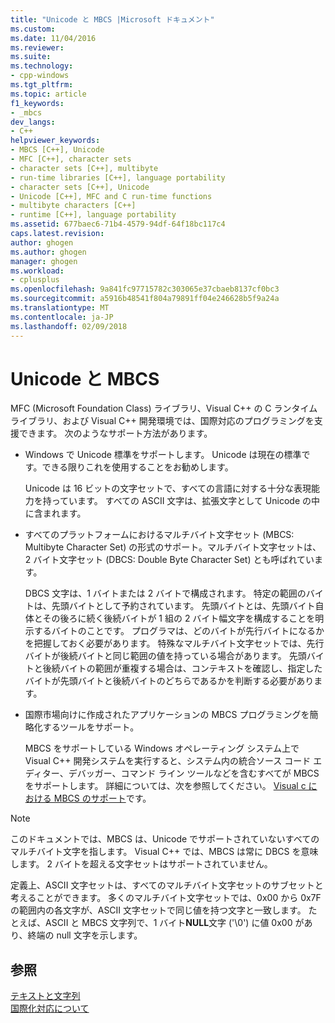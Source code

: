 ```yaml
---
title: "Unicode と MBCS |Microsoft ドキュメント"
ms.custom: 
ms.date: 11/04/2016
ms.reviewer: 
ms.suite: 
ms.technology:
- cpp-windows
ms.tgt_pltfrm: 
ms.topic: article
f1_keywords:
- _mbcs
dev_langs:
- C++
helpviewer_keywords:
- MBCS [C++], Unicode
- MFC [C++], character sets
- character sets [C++], multibyte
- run-time libraries [C++], language portability
- character sets [C++], Unicode
- Unicode [C++], MFC and C run-time functions
- multibyte characters [C++]
- runtime [C++], language portability
ms.assetid: 677baec6-71b4-4579-94df-64f18bc117c4
caps.latest.revision: 
author: ghogen
ms.author: ghogen
manager: ghogen
ms.workload:
- cplusplus
ms.openlocfilehash: 9a841fc97715782c303065e37cbaeb8137cf0bc3
ms.sourcegitcommit: a5916b48541f804a79891ff04e246628b5f9a24a
ms.translationtype: MT
ms.contentlocale: ja-JP
ms.lasthandoff: 02/09/2018
---
```

# <a name="unicode-and-mbcs"></a>Unicode と MBCS
MFC (Microsoft Foundation Class) ライブラリ、Visual C++ の C ランタイム ライブラリ、および Visual C++ 開発環境では、国際対応のプログラミングを支援できます。 次のようなサポート方法があります。  
  
-   Windows で Unicode 標準をサポートします。 Unicode は現在の標準です。できる限りこれを使用することをお勧めします。  
  
     Unicode は 16 ビットの文字セットで、すべての言語に対する十分な表現能力を持っています。 すべての ASCII 文字は、拡張文字として Unicode の中に含まれます。  
  
-   すべてのプラットフォームにおけるマルチバイト文字セット (MBCS: Multibyte Character Set) の形式のサポート。マルチバイト文字セットは、2 バイト文字セット (DBCS: Double Byte Character Set) とも呼ばれています。  
  
     DBCS 文字は、1 バイトまたは 2 バイトで構成されます。 特定の範囲のバイトは、先頭バイトとして予約されています。 先頭バイトとは、先頭バイト自体とその後ろに続く後続バイトが 1 組の 2 バイト幅文字を構成することを明示するバイトのことです。 プログラマは、どのバイトが先行バイトになるかを把握しておく必要があります。 特殊なマルチバイト文字セットでは、先行バイトが後続バイトと同じ範囲の値を持っている場合があります。 先頭バイトと後続バイトの範囲が重複する場合は、コンテキストを確認し、指定したバイトが先頭バイトと後続バイトのどちらであるかを判断する必要があります。  
  
-   国際市場向けに作成されたアプリケーションの MBCS プログラミングを簡略化するツールをサポート。  
  
     MBCS をサポートしている Windows オペレーティング システム上で Visual C++ 開発システムを実行すると、システム内の統合ソース コード エディター、デバッガー、コマンド ライン ツールなどを含むすべてが MBCS をサポートします。 詳細については、次を参照してください。 [Visual c における MBCS のサポート](../text/mbcs-support-in-visual-cpp.md)です。  
  
> [!NOTE]
>  このドキュメントでは、MBCS は、Unicode でサポートされていないすべてのマルチバイト文字を指します。 Visual C++ では、MBCS は常に DBCS を意味します。 2 バイトを超える文字セットはサポートされていません。  
  
 定義上、ASCII 文字セットは、すべてのマルチバイト文字セットのサブセットと考えることができます。 多くのマルチバイト文字セットでは、0x00 から 0x7F の範囲内の各文字が、ASCII 文字セットで同じ値を持つ文字と一致します。 たとえば、ASCII と MBCS 文字列で、1 バイト**NULL**文字 ('\0') に値 0x00 があり、終端の null 文字を示します。  
  
## <a name="see-also"></a>参照  
 [テキストと文字列](../text/text-and-strings-in-visual-cpp.md)   
 [国際化対応について](../text/international-enabling.md)